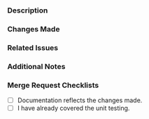 ### Description
<!-- Describe the problem -->

### Changes Made
<!-- Provide code snippets or screenshots as needed. -->

### Related Issues
<!-- Provide links to the related issues or feature requests. -->

### Additional Notes
<!-- Include any extra information or considerations for reviewers, such as impacted areas of the codebase. -->

### Merge Request Checklists
- [ ] Documentation reflects the changes made.
- [ ] I have already covered the unit testing.